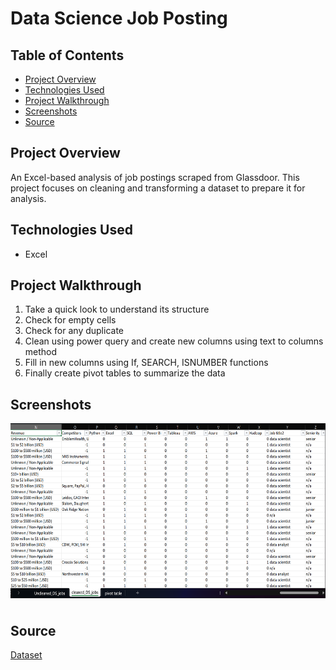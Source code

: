 # Data Science Job Posting

## Table of Contents
+ [Project Overview](#Project-overview)
+ [Technologies Used](#Technologies-Used)
+ [Project Walkthrough](#Project-Walkthrough)
+ [Screenshots](#Screenshots)
+ [Source](#Source)

## Project Overview
 An Excel-based analysis of job postings scraped from Glassdoor. This project focuses on cleaning and transforming a dataset to prepare it for analysis.
 
## Technologies Used
+ Excel

## Project Walkthrough
1. Take a quick look to understand its structure
2. Check for empty cells
3. Check for any duplicate
4. Clean using power query and create new columns using text to columns method
5. Fill in new columns using If, SEARCH, ISNUMBER functions
6. Finally create pivot tables to summarize the data 


## Screenshots
<div style="display: flex; flex-direction: row;">
  <img  style="margin-bottom: 10px;" src="https://github.com/NilArj/Data-Jobs/blob/0e6ec554ba1135d4b926344b3d659ac00fe43963/Images/Captura%20de%20pantalla%202023-08-24%20215536.png" alt="visualization insights" width="600" height="280">

</div>

## Source
[Dataset](https://www.kaggle.com/datasets/rashikrahmanpritom/data-science-job-posting-on-glassdoor?select=Uncleaned_DS_jobs.csv)
